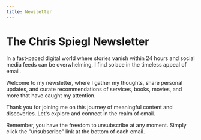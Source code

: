 ```yaml
---
title: Newsletter
---
```


# The Chris Spiegl Newsletter

In a fast-paced digital world where stories vanish within 24 hours and social media feeds can be overwhelming, I find solace in the timeless appeal of email.

Welcome to my newsletter, where I gather my thoughts, share personal updates, and curate recommendations of services, books, movies, and more that have caught my attention.

Thank you for joining me on this journey of meaningful content and discoveries. Let's explore and connect in the realm of email.

<!-- MailerLite Newsletter Embed -->
<div id="newsletter-embed" class="ml-embedded paragraph text-center" data-form="TUhoiV"></div>

Remember, you have the freedom to unsubscribe at any moment. Simply click the "unsubscribe" link at the bottom of each email.

<!-- SendFox Newsletter Embed -->
<!-- <div id="newsletter-embed" class="paragraph text-center">
<form method="post" action="https://sendfox.com/form/36wy84/1d5zr5" class="sendfox-form" id="1d5zr5" data-async="true" data-recaptcha="true">
  <input type="text" class="text-center" placeholder="First Name" name="first_name" required />
  <input type="email" class="text-center" placeholder="Email" name="email" required />
  <label><input type="checkbox" style="display: inline; width: auto;" name="gdpr" value="1" required /> I agree to receive email updates and promotions.</label>
  <div style="position: absolute; left: -5000px;" aria-hidden="true"><input type="text" name="a_password" tabindex="-1" value="" autocomplete="off" /></div>
  <button type="submit" class="btn btn-block">Join!</button>
</form>
<script src="https://sendfox.com/js/form.js"></script>
</div> -->

<!-- You can also access the archive of newsletters I have [sent in the past](/newsletter/archive). ## THIS ARCHIVE IS REDIRECTING - MAY IMPLEMENT LOCAL ARCHIVE BASED ON CATEGORY ## -->

<!-- You can also access the archive of newsletters I have and more updates from me which includes an overview of my social media activity over at:

<div class="text-center padding-bottom">
    <a class="btn btn-block" href="https://sendfox.com/chrisspiegl/feed">My Content & Updates on<br>SendFox.com/ChrisSpiegl</a>
</div> -->
